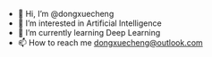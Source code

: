 - 👋 Hi, I’m @dongxuecheng
- 👀 I’m interested in Artificial Intelligence
- 🌱 I’m currently learning Deep Learning
- 📫 How to reach me dongxuecheng@outlook.com

<!---
dongxuecheng/dongxuecheng is a ✨ special ✨ repository because its `README.md` (this file) appears on your GitHub profile.
You can click the Preview link to take a look at your changes.
--->
